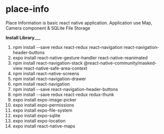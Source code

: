 # place-info
Place Information is  basic react native application. Application use Map, Camera component &amp; SQLite File Storage

________________________Install Library___________________________

1. npm install --save redux react-redux react-navigation react-navigation-header-buttons
2. expo install react-native-gesture-handler react-native-reanimated
3. npm install react-navigation-stack @react-native-community/masked-view react-native-safe-area-context
4. npm install react-native-screens
5. npm install react-navigation-drawer
6. npm install react-navigation
7. npm install --save react-navigation-header-buttons
8. npm install --save redux react-redux redux-thunk
9. expo install expo-image-picker
10. expo install expo-permissions
11. expo install expo-file-system
12. expo install expo-sqlite
13. expo install expo-location
14. expo install react-native-maps
